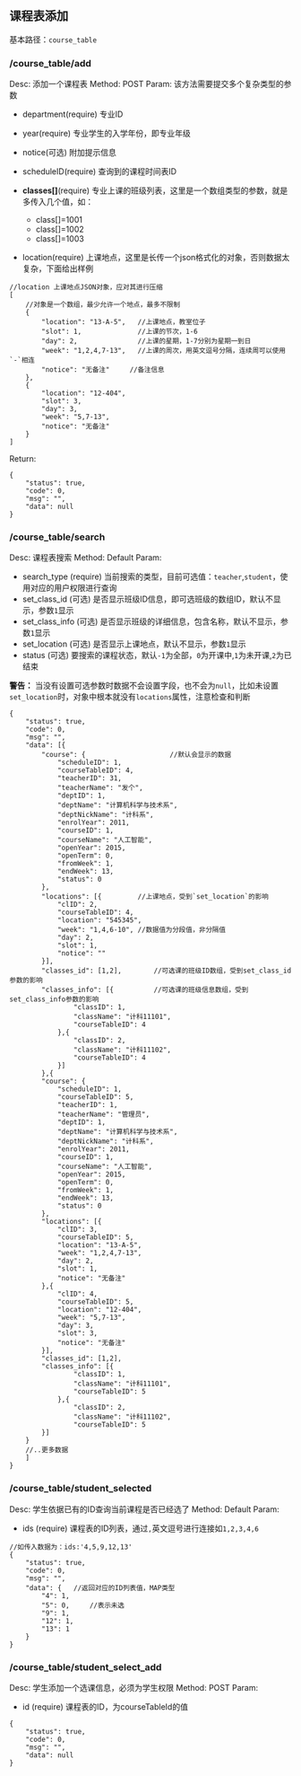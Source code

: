## 课程表添加
基本路径：`course_table`

### /course_table/add
Desc: 添加一个课程表
Method: POST
Param: 该方法需要提交多个复杂类型的参数 

* department(require) 专业ID
* year(require) 专业学生的入学年份，即专业年级
* notice(可选) 附加提示信息
* scheduleID(require) 查询到的课程时间表ID
* __classes[]__(require) 专业上课的班级列表，这里是一个数组类型的参数，就是多传入几个值，如：
	* class[]=1001
	* class[]=1002
	* class[]=1003 
	
* location(require) 上课地点，这里是长传一个json格式化的对象，否则数据太复杂，下面给出样例
```
//location 上课地点JSON对象，应对其进行压缩
[
	//对象是一个数组，最少允许一个地点，最多不限制
	{
		"location": "13-A-5",	//上课地点，教室位子
		"slot": 1,				//上课的节次，1-6
		"day": 2,				//上课的星期，1-7分别为星期一到日
		"week": "1,2,4,7-13",	//上课的周次，用英文逗号分隔，连续周可以使用`-`相连
		"notice": "无备注"		//备注信息
	},
	{
		"location": "12-404",
		"slot": 3,
		"day": 3,
		"week": "5,7-13",
		"notice": "无备注"
	}
]
```

Return:
```
{
	"status": true,
	"code": 0,
	"msg": "",
	"data": null
}
```

### /course_table/search
Desc: 课程表搜索
Method: Default
Param:
* search_type (require) 当前搜索的类型，目前可选值：`teacher`,`student`，使用对应的用户权限进行查询
* set_class_id (可选) 是否显示班级ID信息，即可选班级的数组ID，默认不显示，参数`1`显示
* set_class_info (可选) 是否显示班级的详细信息，包含名称，默认不显示，参数`1`显示
* set_location (可选) 是否显示上课地点，默认不显示，参数`1`显示
* status (可选) 要搜索的课程状态，默认`-1`为全部，`0`为开课中,`1`为未开课,`2`为已结束

**警告：** 当没有设置可选参数时数据不会设置字段，也不会为`null`，比如未设置`set_location`时，对象中根本就没有`locations`属性，注意检查和判断

```
{
	"status": true,
	"code": 0,
	"msg": "",
	"data": [{
		"course": {						//默认会显示的数据
			"scheduleID": 1,
			"courseTableID": 4,
			"teacherID": 31,
			"teacherName": "发个",
			"deptID": 1,
			"deptName": "计算机科学与技术系",
			"deptNickName": "计科系",
			"enrolYear": 2011,
			"courseID": 1,
			"courseName": "人工智能",
			"openYear": 2015,
			"openTerm": 0,
			"fromWeek": 1,
			"endWeek": 13,
			"status": 0
		},
		"locations": [{			//上课地点，受到`set_location`的影响
			"clID": 2,
			"courseTableID": 4,
			"location": "545345",
			"week": "1,4,6-10",	//数据值为分段值，非分隔值
			"day": 2,
			"slot": 1,
			"notice": ""
		}],
		"classes_id": [1,2],		//可选课的班级ID数组，受到set_class_id参数的影响
		"classes_info": [{			//可选课的班级信息数组，受到set_class_info参数的影响
				"classID": 1,
				"className": "计科11101",
				"courseTableID": 4
			},{
				"classID": 2,
				"className": "计科11102",
				"courseTableID": 4
			}]
		},{
		"course": {
			"scheduleID": 1,
			"courseTableID": 5,
			"teacherID": 1,
			"teacherName": "管理员",
			"deptID": 1,
			"deptName": "计算机科学与技术系",
			"deptNickName": "计科系",
			"enrolYear": 2011,
			"courseID": 1,
			"courseName": "人工智能",
			"openYear": 2015,
			"openTerm": 0,
			"fromWeek": 1,
			"endWeek": 13,
			"status": 0
		},
		"locations": [{
			"clID": 3,
			"courseTableID": 5,
			"location": "13-A-5",
			"week": "1,2,4,7-13",
			"day": 2,
			"slot": 1,
			"notice": "无备注"
		},{
			"clID": 4,
			"courseTableID": 5,
			"location": "12-404",
			"week": "5,7-13",
			"day": 3,
			"slot": 3,
			"notice": "无备注"
		}],
		"classes_id": [1,2],
		"classes_info": [{
				"classID": 1,
				"className": "计科11101",
				"courseTableID": 5
			},{
				"classID": 2,
				"className": "计科11102",
				"courseTableID": 5
		}]
	}
	//..更多数据
	]
}
```

### /course_table/student_selected
Desc: 学生依据已有的ID查询当前课程是否已经选了
Method: Default
Param: 
* ids (require) 课程表的ID列表，通过`,`英文逗号进行连接如`1,2,3,4,6`

```
//如传入数据为：ids:'4,5,9,12,13'
{
	"status": true,
	"code": 0,
	"msg": "",
	"data": {	//返回对应的ID列表值，MAP类型
		"4": 1,
		"5": 0,		//表示未选
		"9": 1,
		"12": 1,
		"13": 1
	}
}
```

### /course_table/student_select_add
Desc: 学生添加一个选课信息，必须为学生权限
Method: POST
Param:
* id (require) 课程表的ID，为courseTableId的值

```
{
	"status": true,
	"code": 0,
	"msg": "",
	"data": null
}
```